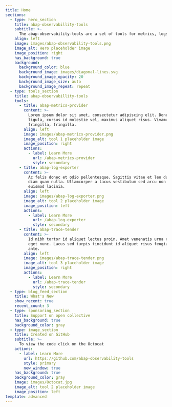 ```yaml
---
title: Home
sections:
  - type: hero_section
    title: abap-observabillity-tools
    subtitle: >-
      The abap-observability-tools are a set of tools for metrics, logs and traces.
    align: left
    image: images/abap-observability-tools.png
    image_alt: Hero placeholder image
    image_position: right
    has_background: true
    background:
      background_color: blue
      background_image: images/diagonal-lines.svg
      background_image_opacity: 20
      background_image_size: auto
      background_image_repeat: repeat
  - type: tools_section
    title: abap-observabillity-tools
    tools:
      - title: abap-metrics-provider
        content: >-
          Lorem ipsum dolor sit amet, consectetur adipiscing elit. Donec nisl
          ligula, cursus id molestie vel, maximus aliquet risus. Vivamus in nibh
          fringilla, fringilla.
        align: left
        image: images/abap-metrics-provider.png
        image_alt: tool 1 placeholder image
        image_position: right
        actions:
          - label: Learn More
            url: /abap-metrics-provider
            style: secondary
      - title: abap-log-exporter
        content: >-
          Ac felis donec et odio pellentesque. Sagittis vitae et leo duis ut
          diam quam nulla. Ullamcorper a lacus vestibulum sed arcu non odio
          euismod lacinia.
        align: left
        image: images/abap-log-exporter.png
        image_alt: tool 2 placeholder image
        image_position: left
        actions:
          - label: Learn More
            url: /abap-log-exporter
            style: secondary
      - title: abap-trace-tender
        content: >-
          Id nibh tortor id aliquet lectus proin. Amet venenatis urna cursus
          eget nunc. Lacus sed turpis tincidunt id aliquet risus feugiat in
          ante.
        align: left
        image: images/abap-trace-tender.png
        image_alt: tool 3 placeholder image
        image_position: right
        actions:
          - label: Learn More
            url: /abap-trace-tender
            style: secondary
  - type: blog_feed_section
    title: What's New
    show_recent: true
    recent_count: 3
  - type: sponsoring_section
    title: Support on open collective
    has_background: true
    background_color: gray
  - type: image_section
    title: Created on GitHub
    subtitle: >-
      To view the code click on the Octocat
    actions:
      - label: Learn More
        url: https://github.com/abap-observability-tools
        style: primary
        new_window: true
    has_background: true
    background_color: gray
    image: images/Octocat.jpg
    image_alt: tool 2 placeholder image
    image_position: left
template: advanced
---
```

